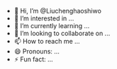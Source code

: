 - 👋 Hi, I’m @Liuchenghaoshiwo
- 👀 I’m interested in ...
- 🌱 I’m currently learning ...
- 💞️ I’m looking to collaborate on ...
- 📫 How to reach me ...
- 😄 Pronouns: ...
- ⚡ Fun fact: ...

<!---
Liuchenghaoshiwo/Liuchenghaoshiwo is a ✨ special ✨ repository because its `README.md` (this file) appears on your GitHub profile.
You can click the Preview link to take a look at your changes.
--->

